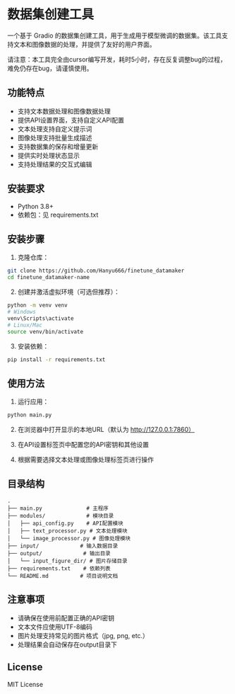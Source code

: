 # 数据集创建工具

一个基于 Gradio 的数据集创建工具，用于生成用于模型微调的数据集。该工具支持文本和图像数据的处理，并提供了友好的用户界面。

请注意：本工具完全由cursor编写开发，耗时5小时，存在反复调整bug的过程，难免仍存在bug，请谨慎使用。

## 功能特点

- 支持文本数据处理和图像数据处理
- 提供API设置界面，支持自定义API配置
- 文本处理支持自定义提示词
- 图像处理支持批量生成描述
- 支持数据集的保存和增量更新
- 提供实时处理状态显示
- 支持处理结果的交互式编辑

## 安装要求

- Python 3.8+
- 依赖包：见 requirements.txt

## 安装步骤

1. 克隆仓库：
```bash
git clone https://github.com/Hanyu666/finetune_datamaker
cd finetune_datamaker-name
```

2. 创建并激活虚拟环境（可选但推荐）：
```bash
python -m venv venv
# Windows
venv\Scripts\activate
# Linux/Mac
source venv/bin/activate
```

3. 安装依赖：
```bash
pip install -r requirements.txt
```

## 使用方法

1. 运行应用：
```bash
python main.py
```

2. 在浏览器中打开显示的本地URL（默认为 http://127.0.0.1:7860）

3. 在API设置标签页中配置您的API密钥和其他设置

4. 根据需要选择文本处理或图像处理标签页进行操作

## 目录结构

```
.
├── main.py              # 主程序
├── modules/             # 模块目录
│   ├── api_config.py    # API配置模块
│   ├── text_processor.py # 文本处理模块
│   └── image_processor.py # 图像处理模块
├── input/             # 输入数据目录
├── output/             # 输出目录
│   └── input_figure_dir/ # 图片存储目录
├── requirements.txt    # 依赖列表
└── README.md          # 项目说明文档
```

## 注意事项

- 请确保在使用前配置正确的API密钥
- 文本文件应使用UTF-8编码
- 图片处理支持常见的图片格式（jpg, png, etc.）
- 处理结果会自动保存在output目录下

## License

MIT License 